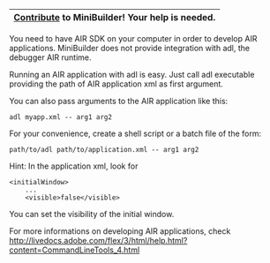 |[Contribute](Contribute.md) to MiniBuilder! Your help is needed.|
|:---------------------------------------------------------------|

You need to have AIR SDK on your computer in order to develop AIR applications.
MiniBuilder does not provide integration with adl, the debugger AIR runtime.

Running an AIR application with adl is easy. Just call adl executable providing the path of AIR application xml as first argument.

You can also pass arguments to the AIR application like this:

`adl myapp.xml -- arg1 arg2`


For your convenience, create a shell script or a batch file of the form:

`path/to/adl path/to/application.xml -- arg1 arg2`

Hint: In the application xml, look for
```
<initialWindow>
    ...
    <visible>false</visible>
```
You can set the visibility of the initial window.

For more informations on developing AIR applications, check http://livedocs.adobe.com/flex/3/html/help.html?content=CommandLineTools_4.html
